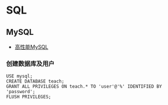 # SQL #

## MySQL ##

- [高性能MySQL](./HighPerformanceMySQL/README.md)

### 创建数据库及用户 ###

```
USE mysql;
CREATE DATABASE teach;
GRANT ALL PRIVILEGES ON teach.* TO 'user'@'%' IDENTIFIED BY 'password';
FLUSH PRIVILEGES;
```
